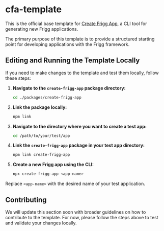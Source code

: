 # cfa-template

This is the official base template for [Create Frigg App](https://github.com/friggframework/create-frigg-app), a CLI tool for generating new Frigg applications.

The primary purpose of this template is to provide a structured starting point for developing applications with the Frigg framework.

## Editing and Running the Template Locally

If you need to make changes to the template and test them locally, follow these steps:

1. **Navigate to the `create-frigg-app` package directory:**

   ```sh
   cd ./packages/create-frigg-app
   ```

2. **Link the package locally:**

   ```sh
   npm link
   ```

3. **Navigate to the directory where you want to create a test app:**

   ```sh
   cd /path/to/your/test/app
   ```

4. **Link the `create-frigg-app` package in your test app directory:**

   ```sh
   npm link create-frigg-app
   ```

5. **Create a new Frigg app using the CLI:**

   ```sh
   npx create-frigg-app <app-name>
   ```

Replace `<app-name>` with the desired name of your test application.

## Contributing

We will update this section soon with broader guidelines on how to contribute to the template. For now, please follow the steps above to test and validate your changes locally.
